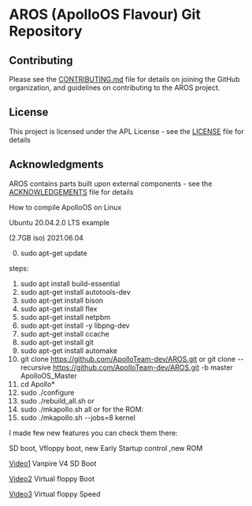 # AROS (ApolloOS Flavour) Git Repository

## Contributing

Please see the [CONTRIBUTING.md](CONTRIBUTING.md) file for details on joining the GitHub organization, and guidelines on contributing to the AROS project.

## License

This project is licensed under the APL License - see the [LICENSE](LICENSE) file for details

## Acknowledgments

AROS contains parts built upon external components - see the [ACKNOWLEDGEMENTS](ACKNOWLEDGEMENTS) file for details

How to compile ApolloOS on Linux 

Ubuntu 20.04.2.0 LTS example

(2.7GB iso) 2021.06.04

0. sudo apt-get update

steps:
1. sudo apt install build-essential
2. sudo apt-get install autotools-dev
3. sudo apt-get install bison
4. sudo apt-get install flex
5. sudo apt-get install netpbm
6. sudo apt-get install -y libpng-dev
7. sudo apt-get install ccache
8. sudo apt-get install git
9. sudo apt-get install automake
10. git clone https://github.com/ApolloTeam-dev/AROS.git
or 
git clone --recursive https://github.com/ApolloTeam-dev/AROS.git -b master ApolloOS_Master
11. cd Apollo*
12. sudo ./configure
13. sudo ./rebuild_all.sh
or
13. sudo ./mkapollo.sh all
or
	for the ROM: 
13. sudo ./mkapollo.sh --jobs=8 kernel

I made few new features you can check them there:

SD boot, Vfloppy boot, new Early Startup control ,new ROM

[Video1](https://youtu.be/uOaze27mLO8)  Vanpire V4 SD Boot

[Video2](https://youtu.be/kLf7mrq89QU)  Virtual floppy Boot

[Video3](https://youtu.be/g_hu9dygx7M)  Virtual floppy Speed


